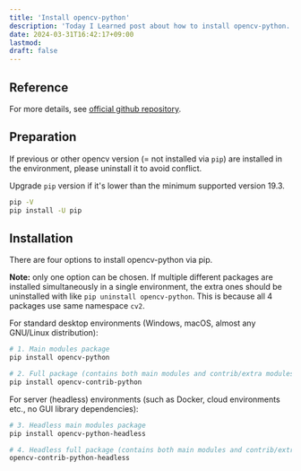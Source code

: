 ```yaml
---
title: 'Install opencv-python'
description: 'Today I Learned post about how to install opencv-python.'
date: 2024-03-31T16:42:17+09:00
lastmod: 
draft: false
---
```


## Reference

For more details, see [official github repository](https://github.com/opencv/opencv-python).

## Preparation

If previous or other opencv version (= not installed via ``pip``) are installed in the environment, please uninstall it to avoid conflict.

Upgrade ``pip`` version if it's lower than the minimum supported version 19.3.

```bash
pip -V
pip install -U pip
```

## Installation

There are four options to install opencv-python via pip.

**Note:** only one option can be chosen. If multiple different packages are installed simultaneously in a single environment, the extra ones should be uninstalled with like ``pip uninstall opencv-python``. This is because all 4 packages use same namespace ``cv2``.

For standard desktop environments (Windows, macOS, almost any GNU/Linux distribution):

```bash
# 1. Main modules package
pip install opencv-python

# 2. Full package (contains both main modules and contrib/extra modules)
pip install opencv-contrib-python
```

For server (headless) environments (such as Docker, cloud environments etc., no GUI library dependencies):

```bash
# 3. Headless main modules package
pip install opencv-python-headless

# 4. Headless full package (contains both main modules and contrib/extra modules)
opencv-contrib-python-headless
```
